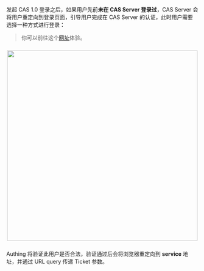 <IntegrationDetailCard title="跳转到 Authing 进行认证">

发起 CAS 1.0 登录之后，如果用户先前**未在 CAS Server 登录过**，CAS Server 会将用户重定向到登录页面，引导用户完成在 CAS Server 的认证，此时用户需要选择一种方式进行登录：

> 你可以前往这个[网址](https://sample-sso.authing.cn/oauth/auth?client_id=5d70d0e991fdd597019df70d&scope=user&redirect_uri=https://sample.authing.cn&state=456346&response_type=code)体验。

<img src="https://cdn.authing.cn/blog/20200927203336.png" width="500" style="margin: 24px auto; display: block;" />

Authing 将验证此用户是否合法，验证通过后会将浏览器重定向到 **service** 地址，并通过 URL query 传递 Ticket 参数。

</IntegrationDetailCard>